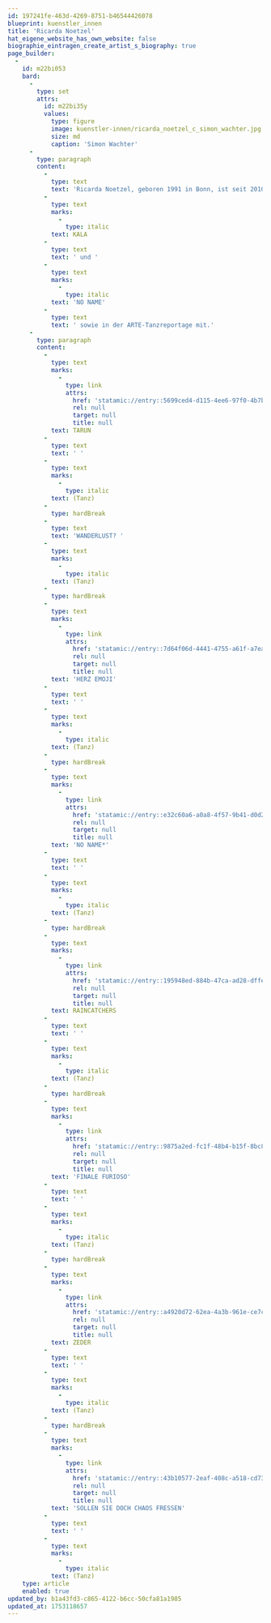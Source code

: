 ```yaml
---
id: 197241fe-463d-4269-8751-b46544426078
blueprint: kuenstler_innen
title: 'Ricarda Noetzel'
hat_eigene_website_has_own_website: false
biographie_eintragen_create_artist_s_biography: true
page_builder:
  -
    id: m22bi053
    bard:
      -
        type: set
        attrs:
          id: m22bi35y
          values:
            type: figure
            image: kuenstler-innen/ricarda_noetzel_c_simon_wachter.jpg
            size: md
            caption: 'Simon Wachter'
      -
        type: paragraph
        content:
          -
            type: text
            text: 'Ricarda Noetzel, geboren 1991 in Bonn, ist seit 2010 Ensemblemitglied von SZENE 2WEI und absolviert dort eine Tanzausbildung im Rahmen eines ausgelagerten Künstlerarbeitsplatzes. Ihre Ausbildung umfasst auch den Bereich Workshopleitung im inklusiven Team. Ricarda ist in den Lahrer Werkstätten beschäftigt und wirkt als Tänzerin in Tanzproduktionen und verschiedenen Projekten und Veranstaltungen von SZENE 2WEI, im Theaterhaus Stuttgart, in den Tanzfilmen '
          -
            type: text
            marks:
              -
                type: italic
            text: KALA
          -
            type: text
            text: ' und '
          -
            type: text
            marks:
              -
                type: italic
            text: 'NO NAME'
          -
            type: text
            text: ' sowie in der ARTE-Tanzreportage mit.'
      -
        type: paragraph
        content:
          -
            type: text
            marks:
              -
                type: link
                attrs:
                  href: 'statamic://entry::5699ced4-d115-4ee6-97f0-4b7b4a4b0da5'
                  rel: null
                  target: null
                  title: null
            text: TARUN
          -
            type: text
            text: ' '
          -
            type: text
            marks:
              -
                type: italic
            text: (Tanz)
          -
            type: hardBreak
          -
            type: text
            text: 'WANDERLUST? '
          -
            type: text
            marks:
              -
                type: italic
            text: (Tanz)
          -
            type: hardBreak
          -
            type: text
            marks:
              -
                type: link
                attrs:
                  href: 'statamic://entry::7d64f06d-4441-4755-a61f-a7ea44487e45'
                  rel: null
                  target: null
                  title: null
            text: 'HERZ EMOJI'
          -
            type: text
            text: ' '
          -
            type: text
            marks:
              -
                type: italic
            text: (Tanz)
          -
            type: hardBreak
          -
            type: text
            marks:
              -
                type: link
                attrs:
                  href: 'statamic://entry::e32c60a6-a0a8-4f57-9b41-d0d23ae6d778'
                  rel: null
                  target: null
                  title: null
            text: 'NO NAME*'
          -
            type: text
            text: ' '
          -
            type: text
            marks:
              -
                type: italic
            text: (Tanz)
          -
            type: hardBreak
          -
            type: text
            marks:
              -
                type: link
                attrs:
                  href: 'statamic://entry::195948ed-884b-47ca-ad28-dffe66db90ae'
                  rel: null
                  target: null
                  title: null
            text: RAINCATCHERS
          -
            type: text
            text: ' '
          -
            type: text
            marks:
              -
                type: italic
            text: (Tanz)
          -
            type: hardBreak
          -
            type: text
            marks:
              -
                type: link
                attrs:
                  href: 'statamic://entry::9875a2ed-fc1f-48b4-b15f-8bc8317b9cf4'
                  rel: null
                  target: null
                  title: null
            text: 'FINALE FURIOSO'
          -
            type: text
            text: ' '
          -
            type: text
            marks:
              -
                type: italic
            text: (Tanz)
          -
            type: hardBreak
          -
            type: text
            marks:
              -
                type: link
                attrs:
                  href: 'statamic://entry::a4920d72-62ea-4a3b-961e-ce7c961d4a74'
                  rel: null
                  target: null
                  title: null
            text: ZEDER
          -
            type: text
            text: ' '
          -
            type: text
            marks:
              -
                type: italic
            text: (Tanz)
          -
            type: hardBreak
          -
            type: text
            marks:
              -
                type: link
                attrs:
                  href: 'statamic://entry::43b10577-2eaf-408c-a518-cd732e6db359'
                  rel: null
                  target: null
                  title: null
            text: 'SOLLEN SIE DOCH CHAOS FRESSEN'
          -
            type: text
            text: ' '
          -
            type: text
            marks:
              -
                type: italic
            text: (Tanz)
    type: article
    enabled: true
updated_by: b1a43fd3-c865-4122-b6cc-50cfa81a1985
updated_at: 1753118657
---
```

